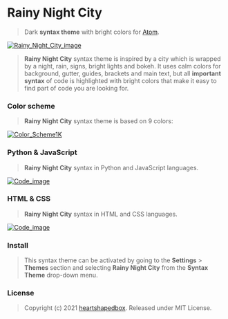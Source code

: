 # Rainy Night City
>Dark **syntax theme** with bright colors for [Atom](https://atom.io).

[![Rainy_Night_City_image](https://user-images.githubusercontent.com/27690717/131747205-6a68e119-bf88-47b9-b444-8e27b0834393.png)](https://user-images.githubusercontent.com/27690717/131747205-6a68e119-bf88-47b9-b444-8e27b0834393.png)

>**Rainy Night City** syntax theme is inspired by a city which is wrapped by a night, rain, signs, bright lights and bokeh. It uses calm colors for background, gutter, guides, brackets and main text, but all **important syntax** of code is highlighted with bright colors that make it easy to find part of code you are looking for.

### Color scheme
>**Rainy Night City** syntax theme is based on 9 colors:

[![Color_Scheme1K](https://user-images.githubusercontent.com/27690717/131762093-4d6dff5e-dc08-4410-b840-547bc9aef9e7.png)](https://user-images.githubusercontent.com/27690717/131762093-4d6dff5e-dc08-4410-b840-547bc9aef9e7.png)

### Python & JavaScript  
> **Rainy Night City** syntax in Python and JavaScript languages.

[![Code_image](https://user-images.githubusercontent.com/27690717/131747798-f336a3b5-15b4-406d-b5b8-1d7c81c2c07b.png)](https://user-images.githubusercontent.com/27690717/131747798-f336a3b5-15b4-406d-b5b8-1d7c81c2c07b.png)

### HTML & CSS
> **Rainy Night City** syntax in HTML and CSS languages.

[![Code_image](https://user-images.githubusercontent.com/27690717/131757823-67f0daa3-350e-459f-8ca9-41a0c8400423.png)](https://user-images.githubusercontent.com/27690717/131757823-67f0daa3-350e-459f-8ca9-41a0c8400423.png)

### Install
>This syntax theme can be activated by going to the **Settings** > **Themes** section and selecting **Rainy Night City** from the **Syntax Theme** drop-down menu.

### License
>Copyright (c) 2021 [heartshapedbox](https://github.com/heartshapedbox). Released under MIT License.
